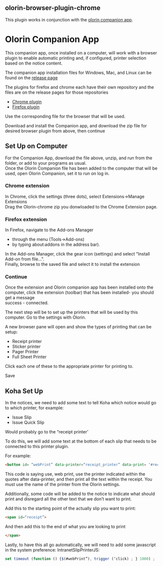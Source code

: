 ## olorin-browser-plugin-chrome
This plugin works in conjunction with the [olorin companion app](https://github.com/bywatersolutions/olorin-companion-app/tree/master).

# Olorin Companion App

This companion app, once installed on a computer, will work with a browser plugin to enable automatic printing and, if configured, printer selection based on the notice content. 

The companion app installation files for Windows, Mac, and Linux can be found on the [release page](https://github.com/bywatersolutions/olorin-companion-app/releases)

The plugins for firefox and chrome each have their own repository and the files are on the release pages for those repositories
- [Chrome plugin](https://github.com/bywatersolutions/olorin-browser-plugin-chrome/releases)
- [Firefox plugin](https://github.com/bywatersolutions/olorin-browser-plugin-firefox/releases)

Use the corresponding file for the browser that will be used.

Download and install the Companion app, and download the zip file for desired browser plugin from above, then continue

## Set Up on Computer
For the Companion App, download the file above, unzip, and run from the folder, or add to your programs as usual.  
Once the Olorin Companion file has been added to the computer that will be used, open Olorin Companion, set it to run on log in. 

### Chrome extension
In Chrome, click the settings (three dots), select Extensions->Manage Extensions  
Drag the Olorin-chrome zip you donwloaded to the Chrome Extension page.

### Firefox extension
In Firefox, navigate to the Add-ons Manager
 - through the menu (Tools->Add-ons)
 - by typing about:addons in the address bar).

In the Add-ons Manager, click the gear icon (settings) and select "Install Add-on from file...".  
Finally, browse to the saved file and select it to install the extension

### Continue

Once the extension and Olorin companion app has been installed onto the computer, click the extension (toolbar) that has been installed- you should get a message  
success - connected.

The next step will be to set up the printers that will be used by this computer. Go to the settings with Olorin.

A new browser pane will open and show the types of printing that can be setup:
 - Receipt printer
 - Sticker printer
 - Pager Printer
 - Full Sheet Printer

Click each one of these to the appropriate printer for printing to. 

Save


## Koha Set Up

In the notices, we need to add some text to tell Koha which notice would go to which printer, for example:
 - Issue Slip
 - Issue Quick Slip

Would probably go to the “receipt printer’

To do this, we will add some text at the bottom of each slip that needs to be connected to this printer plugin. 

For example:
```html
<button id= “webPrint” data-printer=“receipt_printer” data-print= ‘#receipt”>Print</button>
```

This code is saying use, web print, use the printer indicated within the quotes after data-printer, and then print all the text within the receipt. You must use the name of the printer from the Olorin settings.

Additionally, some code will be added to the notice to indicate what should print and disregard all the other text that we don’t want to print. 

Add this to the starting point of the actually slip you want to print:
```html
<span id=“receipt”>
```

And then add this to the end of what you are looking to print
```html
</span>
```

Lastly, to have this all go automatically, we will need to add some javascript in the system preference: IntranetSlipPrinterJS:
```javascript
set timeout (function () {$(#webPrint”), trigger (‘click) ; } 1000) ;
```
